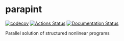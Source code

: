# parapint

[![codecov](https://codecov.io/gh/Parapint/Parapint/branch/master/graph/badge.svg)](https://codecov.io/gh/parapint/parapint)
[![Actions Status](https://github.com/parapint/parapint/workflows/main_ci/badge.svg?branch=master)](https://github.com/parapint/parapint/actions)
[![Documentation Status](https://readthedocs.org/projects/parapint/badge/?version=latest)](https://parapint.readthedocs.io/en/latest/?badge=latest)

Parallel solution of structured nonlinear programs
